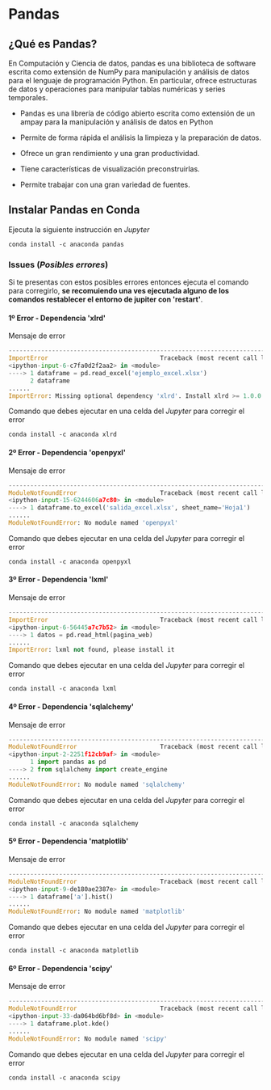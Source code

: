 # Pandas

## ¿Qué es Pandas?

En Computación y Ciencia de datos, pandas es una biblioteca de software escrita como extensión de NumPy para manipulación y análisis de datos para el lenguaje de programación Python. En particular, ofrece estructuras de datos y operaciones para manipular tablas numéricas y series temporales.

- Pandas es una librería de código abierto escrita como extensión de un ampay para la manipulación y análisis de datos en Python

- Permite de forma rápida el análisis la limpieza y la preparación de datos.

- Ofrece un gran rendimiento y una gran productividad.

- Tiene características de visualización preconstruirlas.

- Permite trabajar con una gran variedad de fuentes.

## Instalar Pandas en Conda

Ejecuta la siguiente instrucción en *Jupyter*

```console
conda install -c anaconda pandas
```

### Issues (_Posibles errores_)

Si te presentas con estos posibles errores entonces ejecuta el comando para corregirlo, **se recomuiendo una ves ejecutada alguno de los comandos restablecer el entorno de jupiter con 'restart'**.

#### 1º Error - Dependencia 'xlrd'

Mensaje de error

```python
---------------------------------------------------------------------------
ImportError                               Traceback (most recent call last)
<ipython-input-6-c7fa0d2f2aa2> in <module>
----> 1 dataframe = pd.read_excel('ejemplo_excel.xlsx')
      2 dataframe
......
ImportError: Missing optional dependency 'xlrd'. Install xlrd >= 1.0.0 for Excel support Use pip or conda to install xlrd.
```

Comando que debes ejecutar en una celda del *Jupyter* para corregir el error

```console
conda install -c anaconda xlrd
```

#### 2º Error - Dependencia 'openpyxl'

Mensaje de error

```python
---------------------------------------------------------------------------
ModuleNotFoundError                       Traceback (most recent call last)
<ipython-input-15-6244606a7c80> in <module>
----> 1 dataframe.to_excel('salida_excel.xlsx', sheet_name='Hoja1')
......
ModuleNotFoundError: No module named 'openpyxl'
```

Comando que debes ejecutar en una celda del *Jupyter* para corregir el error

```console
conda install -c anaconda openpyxl
```

#### 3º Error - Dependencia 'lxml'

Mensaje de error

```python
---------------------------------------------------------------------------
ImportError                               Traceback (most recent call last)
<ipython-input-6-56445a7c7b52> in <module>
----> 1 datos = pd.read_html(pagina_web)
......
ImportError: lxml not found, please install it
```

Comando que debes ejecutar en una celda del *Jupyter* para corregir el error

```console
conda install -c anaconda lxml
```

#### 4º Error - Dependencia 'sqlalchemy'

Mensaje de error

```python
---------------------------------------------------------------------------
ModuleNotFoundError                       Traceback (most recent call last)
<ipython-input-2-2251f12cb9af> in <module>
      1 import pandas as pd
----> 2 from sqlalchemy import create_engine
......
ModuleNotFoundError: No module named 'sqlalchemy'
```

Comando que debes ejecutar en una celda del *Jupyter* para corregir el error

```console
conda install -c anaconda sqlalchemy
```

#### 5º Error - Dependencia 'matplotlib'

Mensaje de error

```python
---------------------------------------------------------------------------
ModuleNotFoundError                       Traceback (most recent call last)
<ipython-input-9-de180ae2387e> in <module>
----> 1 dataframe['a'].hist()
......
ModuleNotFoundError: No module named 'matplotlib'
```

Comando que debes ejecutar en una celda del *Jupyter* para corregir el error

```console
conda install -c anaconda matplotlib
```

#### 6º Error - Dependencia 'scipy'

Mensaje de error

```python
---------------------------------------------------------------------------
ModuleNotFoundError                       Traceback (most recent call last)
<ipython-input-33-da064bd6bf8d> in <module>
----> 1 dataframe.plot.kde()
......
ModuleNotFoundError: No module named 'scipy'
```

Comando que debes ejecutar en una celda del *Jupyter* para corregir el error

```console
conda install -c anaconda scipy
```
